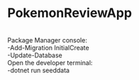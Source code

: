 # PokemonReviewApp
</br>
Package Manager console:
</br>
-Add-Migration InitialCreate
</br>
-Update-Database
</br>
Open the developer terminal:
</br>
-dotnet run seeddata
